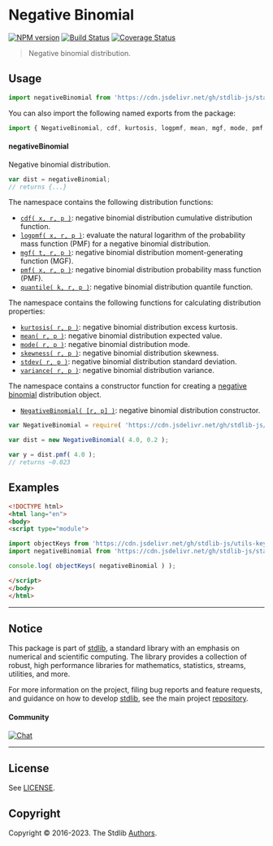 <!--

@license Apache-2.0

Copyright (c) 2018 The Stdlib Authors.

Licensed under the Apache License, Version 2.0 (the "License");
you may not use this file except in compliance with the License.
You may obtain a copy of the License at

   http://www.apache.org/licenses/LICENSE-2.0

Unless required by applicable law or agreed to in writing, software
distributed under the License is distributed on an "AS IS" BASIS,
WITHOUT WARRANTIES OR CONDITIONS OF ANY KIND, either express or implied.
See the License for the specific language governing permissions and
limitations under the License.

-->

# Negative Binomial

[![NPM version][npm-image]][npm-url] [![Build Status][test-image]][test-url] [![Coverage Status][coverage-image]][coverage-url] <!-- [![dependencies][dependencies-image]][dependencies-url] -->

> Negative binomial distribution.



<section class="usage">

## Usage

```javascript
import negativeBinomial from 'https://cdn.jsdelivr.net/gh/stdlib-js/stats-base-dists-negative-binomial@esm/index.mjs';
```

You can also import the following named exports from the package:

```javascript
import { NegativeBinomial, cdf, kurtosis, logpmf, mean, mgf, mode, pmf, quantile, skewness, stdev, variance } from 'https://cdn.jsdelivr.net/gh/stdlib-js/stats-base-dists-negative-binomial@esm/index.mjs';
```

#### negativeBinomial

Negative binomial distribution.

```javascript
var dist = negativeBinomial;
// returns {...}
```

The namespace contains the following distribution functions:

<!-- <toc pattern="*+(cdf|pmf|mgf|quantile)*"> -->

<div class="namespace-toc">

-   <span class="signature">[`cdf( x, r, p )`][@stdlib/stats/base/dists/negative-binomial/cdf]</span><span class="delimiter">: </span><span class="description">negative binomial distribution cumulative distribution function.</span>
-   <span class="signature">[`logpmf( x, r, p )`][@stdlib/stats/base/dists/negative-binomial/logpmf]</span><span class="delimiter">: </span><span class="description">evaluate the natural logarithm of the probability mass function (PMF) for a negative binomial distribution.</span>
-   <span class="signature">[`mgf( t, r, p )`][@stdlib/stats/base/dists/negative-binomial/mgf]</span><span class="delimiter">: </span><span class="description">negative binomial distribution moment-generating function (MGF).</span>
-   <span class="signature">[`pmf( x, r, p )`][@stdlib/stats/base/dists/negative-binomial/pmf]</span><span class="delimiter">: </span><span class="description">negative binomial distribution probability mass function (PMF).</span>
-   <span class="signature">[`quantile( k, r, p )`][@stdlib/stats/base/dists/negative-binomial/quantile]</span><span class="delimiter">: </span><span class="description">negative binomial distribution quantile function.</span>

</div>

<!-- </toc> -->

The namespace contains the following functions for calculating distribution properties:

<!-- <toc pattern="*+(entropy|kurtosis|mean|median|mode|skewness|stdev|variance)*"> -->

<div class="namespace-toc">

-   <span class="signature">[`kurtosis( r, p )`][@stdlib/stats/base/dists/negative-binomial/kurtosis]</span><span class="delimiter">: </span><span class="description">negative binomial distribution excess kurtosis.</span>
-   <span class="signature">[`mean( r, p )`][@stdlib/stats/base/dists/negative-binomial/mean]</span><span class="delimiter">: </span><span class="description">negative binomial distribution expected value.</span>
-   <span class="signature">[`mode( r, p )`][@stdlib/stats/base/dists/negative-binomial/mode]</span><span class="delimiter">: </span><span class="description">negative binomial distribution mode.</span>
-   <span class="signature">[`skewness( r, p )`][@stdlib/stats/base/dists/negative-binomial/skewness]</span><span class="delimiter">: </span><span class="description">negative binomial distribution skewness.</span>
-   <span class="signature">[`stdev( r, p )`][@stdlib/stats/base/dists/negative-binomial/stdev]</span><span class="delimiter">: </span><span class="description">negative binomial distribution standard deviation.</span>
-   <span class="signature">[`variance( r, p )`][@stdlib/stats/base/dists/negative-binomial/variance]</span><span class="delimiter">: </span><span class="description">negative binomial distribution variance.</span>

</div>

<!-- </toc> -->

The namespace contains a constructor function for creating a [negative binomial][negative-binomial-distribution] distribution object.

<!-- <toc pattern="*ctor*"> -->

<div class="namespace-toc">

-   <span class="signature">[`NegativeBinomial( [r, p] )`][@stdlib/stats/base/dists/negative-binomial/ctor]</span><span class="delimiter">: </span><span class="description">negative binomial distribution constructor.</span>

</div>

<!-- </toc> -->

```javascript
var NegativeBinomial = require( 'https://cdn.jsdelivr.net/gh/stdlib-js/stats-base-dists-negative-binomial' ).NegativeBinomial;

var dist = new NegativeBinomial( 4.0, 0.2 );

var y = dist.pmf( 4.0 );
// returns ~0.023
```

</section>

<!-- /.usage -->

<section class="examples">

## Examples

<!-- TODO: better examples -->

<!-- eslint no-undef: "error" -->

```html
<!DOCTYPE html>
<html lang="en">
<body>
<script type="module">

import objectKeys from 'https://cdn.jsdelivr.net/gh/stdlib-js/utils-keys@esm/index.mjs';
import negativeBinomial from 'https://cdn.jsdelivr.net/gh/stdlib-js/stats-base-dists-negative-binomial@esm/index.mjs';

console.log( objectKeys( negativeBinomial ) );

</script>
</body>
</html>
```

</section>

<!-- /.examples -->

<!-- Section for related `stdlib` packages. Do not manually edit this section, as it is automatically populated. -->

<section class="related">

</section>

<!-- /.related -->

<!-- Section for all links. Make sure to keep an empty line after the `section` element and another before the `/section` close. -->


<section class="main-repo" >

* * *

## Notice

This package is part of [stdlib][stdlib], a standard library with an emphasis on numerical and scientific computing. The library provides a collection of robust, high performance libraries for mathematics, statistics, streams, utilities, and more.

For more information on the project, filing bug reports and feature requests, and guidance on how to develop [stdlib][stdlib], see the main project [repository][stdlib].

#### Community

[![Chat][chat-image]][chat-url]

---

## License

See [LICENSE][stdlib-license].


## Copyright

Copyright &copy; 2016-2023. The Stdlib [Authors][stdlib-authors].

</section>

<!-- /.stdlib -->

<!-- Section for all links. Make sure to keep an empty line after the `section` element and another before the `/section` close. -->

<section class="links">

[npm-image]: http://img.shields.io/npm/v/@stdlib/stats-base-dists-negative-binomial.svg
[npm-url]: https://npmjs.org/package/@stdlib/stats-base-dists-negative-binomial

[test-image]: https://github.com/stdlib-js/stats-base-dists-negative-binomial/actions/workflows/test.yml/badge.svg?branch=main
[test-url]: https://github.com/stdlib-js/stats-base-dists-negative-binomial/actions/workflows/test.yml?query=branch:main

[coverage-image]: https://img.shields.io/codecov/c/github/stdlib-js/stats-base-dists-negative-binomial/main.svg
[coverage-url]: https://codecov.io/github/stdlib-js/stats-base-dists-negative-binomial?branch=main

<!--

[dependencies-image]: https://img.shields.io/david/stdlib-js/stats-base-dists-negative-binomial.svg
[dependencies-url]: https://david-dm.org/stdlib-js/stats-base-dists-negative-binomial/main

-->

[chat-image]: https://img.shields.io/gitter/room/stdlib-js/stdlib.svg
[chat-url]: https://gitter.im/stdlib-js/stdlib/

[stdlib]: https://github.com/stdlib-js/stdlib

[stdlib-authors]: https://github.com/stdlib-js/stdlib/graphs/contributors

[umd]: https://github.com/umdjs/umd
[es-module]: https://developer.mozilla.org/en-US/docs/Web/JavaScript/Guide/Modules

[deno-url]: https://github.com/stdlib-js/stats-base-dists-negative-binomial/tree/deno
[umd-url]: https://github.com/stdlib-js/stats-base-dists-negative-binomial/tree/umd
[esm-url]: https://github.com/stdlib-js/stats-base-dists-negative-binomial/tree/esm
[branches-url]: https://github.com/stdlib-js/stats-base-dists-negative-binomial/blob/main/branches.md

[stdlib-license]: https://raw.githubusercontent.com/stdlib-js/stats-base-dists-negative-binomial/main/LICENSE

[negative-binomial-distribution]: https://en.wikipedia.org/wiki/Negative_binomial_distribution

<!-- <toc-links> -->

[@stdlib/stats/base/dists/negative-binomial/ctor]: https://github.com/stdlib-js/stats-base-dists-negative-binomial-ctor/tree/esm

[@stdlib/stats/base/dists/negative-binomial/kurtosis]: https://github.com/stdlib-js/stats-base-dists-negative-binomial-kurtosis/tree/esm

[@stdlib/stats/base/dists/negative-binomial/mean]: https://github.com/stdlib-js/stats-base-dists-negative-binomial-mean/tree/esm

[@stdlib/stats/base/dists/negative-binomial/mode]: https://github.com/stdlib-js/stats-base-dists-negative-binomial-mode/tree/esm

[@stdlib/stats/base/dists/negative-binomial/skewness]: https://github.com/stdlib-js/stats-base-dists-negative-binomial-skewness/tree/esm

[@stdlib/stats/base/dists/negative-binomial/stdev]: https://github.com/stdlib-js/stats-base-dists-negative-binomial-stdev/tree/esm

[@stdlib/stats/base/dists/negative-binomial/variance]: https://github.com/stdlib-js/stats-base-dists-negative-binomial-variance/tree/esm

[@stdlib/stats/base/dists/negative-binomial/cdf]: https://github.com/stdlib-js/stats-base-dists-negative-binomial-cdf/tree/esm

[@stdlib/stats/base/dists/negative-binomial/logpmf]: https://github.com/stdlib-js/stats-base-dists-negative-binomial-logpmf/tree/esm

[@stdlib/stats/base/dists/negative-binomial/mgf]: https://github.com/stdlib-js/stats-base-dists-negative-binomial-mgf/tree/esm

[@stdlib/stats/base/dists/negative-binomial/pmf]: https://github.com/stdlib-js/stats-base-dists-negative-binomial-pmf/tree/esm

[@stdlib/stats/base/dists/negative-binomial/quantile]: https://github.com/stdlib-js/stats-base-dists-negative-binomial-quantile/tree/esm

<!-- </toc-links> -->

</section>

<!-- /.links -->
